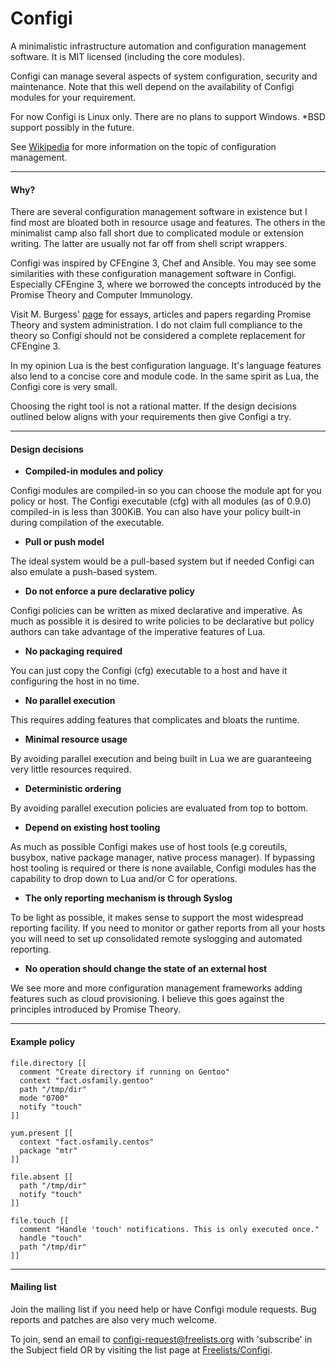 # Configi

A minimalistic infrastructure automation and configuration management software. It is MIT licensed (including the core modules).

Configi can manage several aspects of system configuration, security and maintenance. Note that this well depend on the availability of Configi modules for your requirement.

For now Configi is Linux only. There are no plans to support Windows. *BSD support possibly in the future.

See [Wikipedia](http://en.wikipedia.org/wiki/Configuration_management) for more information on the topic of configuration management.

---

#### Why?

There are several configuration management software in existence but I find most are bloated both in resource usage and features. The others in the minimalist camp also fall short due to complicated module or extension writing. The latter are usually not far off from shell script wrappers.

Configi was inspired by CFEngine 3, Chef and Ansible. You may see some similarities with these configuration management software in Configi. Especially CFEngine 3, where we borrowed the concepts introduced by the Promise Theory and Computer Immunology.

Visit M. Burgess' [page](http://markburgess.org/sysadmin.html) for essays, articles and papers regarding Promise Theory and system administration. I do not claim full compliance to the theory so Configi should not be considered a complete replacement for CFEngine 3.

In my opinion Lua is the best configuration language. It's language features also lend to a concise core and module code. In the same spirit as Lua, the Configi core is very small.

Choosing the right tool is not a rational matter. If the design decisions outlined below aligns with your requirements then give Configi a try.

---

#### Design decisions

* **Compiled-in modules and policy**

Configi modules are compiled-in so you can choose the module apt for you policy or host. The Configi executable (cfg) with all modules (as of 0.9.0) compiled-in is less than 300KiB. You can also have your policy built-in during compilation of the executable.

* **Pull or push model**

The ideal system would be a pull-based system but if needed Configi can also emulate a push-based system.

* **Do not enforce a pure declarative policy**

Configi policies can be written as mixed declarative and imperative. As much as possible it is desired to write policies to be declarative but policy authors can take advantage of the imperative features of Lua.

* **No packaging required**

You can just copy the Configi (cfg) executable to a host and have it configuring the host in no time.

* **No parallel execution**

This requires adding features that complicates and bloats the runtime.

* **Minimal resource usage**

By avoiding parallel execution and being built in Lua we are guaranteeing very little resources required.

* **Deterministic ordering**

By avoiding parallel execution policies are evaluated from top to bottom.

* **Depend on existing host tooling**

As much as possible Configi makes use of host tools (e.g coreutils, busybox, native package manager, native process manager). If bypassing host tooling is required or there is none available, Configi modules has the capability to drop down to Lua and/or C for operations.

* **The only reporting mechanism is through Syslog**

To be light as possible, it makes sense to support the most widespread reporting facility. If you need to monitor or gather reports from all your hosts you will need to set up consolidated remote syslogging and automated reporting.

* **No operation should change the state of an external host**

We see more and more configuration management frameworks adding features such as cloud provisioning. I believe this goes against the principles introduced by Promise Theory.

---

#### Example policy

    file.directory [[
      comment "Create directory if running on Gentoo"
      context "fact.osfamily.gentoo"
      path "/tmp/dir"
      mode "0700"
      notify "touch"
    ]]

    yum.present [[
      context "fact.osfamily.centos"
      package "mtr"
    ]]

    file.absent [[
      path "/tmp/dir"
      notify "touch"
    ]]

    file.touch [[
      comment "Handle 'touch' notifications. This is only executed once."
      handle "touch"
      path "/tmp/dir"
    ]]

---

#### Mailing list

Join the mailing list if you need help or have Configi module requests. Bug reports and patches are also very much welcome.

To join, send an email to configi-request@freelists.org with 'subscribe' in the Subject field OR by
visiting the list page at [Freelists/Configi](http://www.freelists.org/list/configi).



